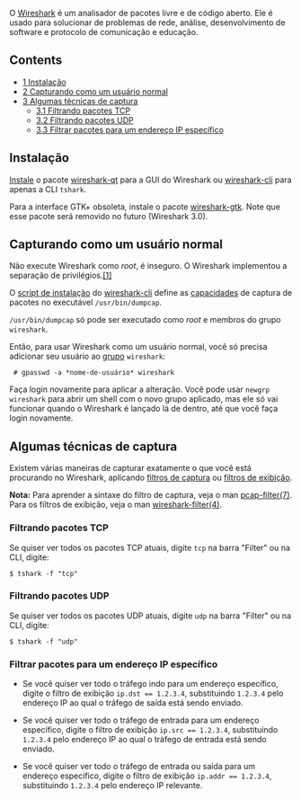 O [Wireshark](https://www.wireshark.org/) é um analisador de pacotes livre e de código aberto. Ele é usado para solucionar de problemas de rede, análise, desenvolvimento de software e protocolo de comunicação e educação.

## Contents

*   [1 Instalação](#Instala.C3.A7.C3.A3o)
*   [2 Capturando como um usuário normal](#Capturando_como_um_usu.C3.A1rio_normal)
*   [3 Algumas técnicas de captura](#Algumas_t.C3.A9cnicas_de_captura)
    *   [3.1 Filtrando pacotes TCP](#Filtrando_pacotes_TCP)
    *   [3.2 Filtrando pacotes UDP](#Filtrando_pacotes_UDP)
    *   [3.3 Filtrar pacotes para um endereço IP específico](#Filtrar_pacotes_para_um_endere.C3.A7o_IP_espec.C3.ADfico)

## Instalação

[Instale](/index.php/Instale "Instale") o pacote [wireshark-qt](https://www.archlinux.org/packages/?name=wireshark-qt) para a GUI do Wireshark ou [wireshark-cli](https://www.archlinux.org/packages/?name=wireshark-cli) para apenas a CLI `tshark`.

Para a interface GTK+ obsoleta, instale o pacote [wireshark-gtk](https://www.archlinux.org/packages/?name=wireshark-gtk). Note que esse pacote será removido no futuro (Wireshark 3.0).

## Capturando como um usuário normal

Não execute Wireshark como *root*, é inseguro. O Wireshark implementou a separação de privilégios.[[1]](https://wiki.wireshark.org/CaptureSetup/CapturePrivileges#Most_UNIXes)

O [script de instalação](/index.php/PKGBUILD_(Portugu%C3%AAs)#install "PKGBUILD (Português)") do [wireshark-cli](https://www.archlinux.org/packages/?name=wireshark-cli) define as [capacidades](/index.php/Capabilities "Capabilities") de captura de pacotes no executável `/usr/bin/dumpcap`.

`/usr/bin/dumpcap` só pode ser executado como *root* e membros do grupo `wireshark`.

Então, para usar Wireshark como um usuário normal, você só precisa adicionar seu usuário ao [grupo](/index.php/Grupo "Grupo") `wireshark`:

```
 # gpasswd -a *nome-de-usuário* wireshark

```

Faça login novamente para aplicar a alteração. Você pode usar `newgrp wireshark` para abrir um shell com o novo grupo aplicado, mas ele só vai funcionar quando o Wireshark é lançado lá de dentro, até que você faça login novamente.

## Algumas técnicas de captura

Existem várias maneiras de capturar exatamente o que você está procurando no Wireshark, aplicando [filtros de captura](https://wiki.wireshark.org/CaptureFilters) ou [filtros de exibição](https://wiki.wireshark.org/DisplayFilters).

**Nota:** Para aprender a sintaxe do filtro de captura, veja o man [pcap-filter(7)](https://jlk.fjfi.cvut.cz/arch/manpages/man/pcap-filter.7). Para os filtros de exibição, veja o man [wireshark-filter(4)](https://jlk.fjfi.cvut.cz/arch/manpages/man/wireshark-filter.4).

### Filtrando pacotes TCP

Se quiser ver todos os pacotes TCP atuais, digite `tcp` na barra "Filter" ou na CLI, digite:

```
$ tshark -f "tcp"

```

### Filtrando pacotes UDP

Se quiser ver todos os pacotes UDP atuais, digite `udp` na barra "Filter" ou na CLI, digite:

```
$ tshark -f "udp"

```

### Filtrar pacotes para um endereço IP específico

*   Se você quiser ver todo o tráfego indo para um endereço específico, digite o filtro de exibição `ip.dst == 1.2.3.4`, substituindo `1.2.3.4` pelo endereço IP ao qual o tráfego de saída está sendo enviado.

*   Se você quiser ver todo o tráfego de entrada para um endereço específico, digite o filtro de exibição `ip.src == 1.2.3.4`, substituindo `1.2.3.4` pelo endereço IP ao qual o tráfego de entrada está sendo enviado.

*   Se você quiser ver todo o tráfego de entrada ou saída para um endereço específico, digite o filtro de exibição `ip.addr == 1.2.3.4`, substituindo `1.2.3.4` pelo endereço IP relevante.